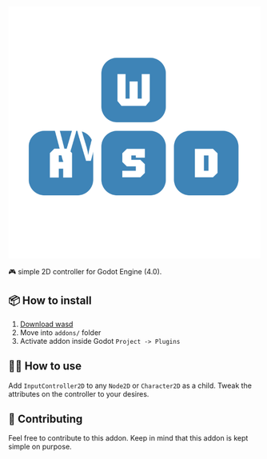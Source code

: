 ![logo](icon.svg)

🎮 simple 2D controller for Godot Engine (4.0).

## 📦 How to install

1. [Download wasd](https://github.com/bitbrain/wasd/releases)
2. Move into `addons/` folder
3. Activate addon inside Godot `Project -> Plugins`

## 🏃‍♂️ How to use

Add `InputController2D` to any `Node2D` or `Character2D` as a child. Tweak the attributes on the controller to your desires.

## 🍻 Contributing

Feel free to contribute to this addon. Keep in mind that this addon is kept simple on purpose.
